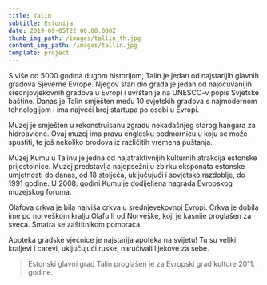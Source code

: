 ```yaml
---
title: Talin
subtitle: Estonija
date: 2019-09-05T22:00:00.000Z
thumb_img_path: /images/tallin_th.jpg
content_img_path: /images/tallin.jpg
template: project
---
```

S više od 5000 godina dugom historijom, Talin je jedan od najstarijih glavnih gradova Sjeverne Evrope. Njegov stari dio grada je jedan od najočuvanijih srednjovjekovnih gradova u Evropi i uvršten je na UNESCO-v popis Svjetske baštine. Danas je Talin smješten među 10 svjetskih gradova s najmodernom tehnologijom i ima najveći broj startupa po osobi u Evropi.

Muzej je smješten u rekonstruisanu zgradu nekadašnjeg starog hangara za hidroavione. Ovaj muzej ima pravu englesku podmornicu u koju se može spustiti, te još nekoliko brodova iz različitih vremena puštanja.

Muzej Kumu u Talinu je jedna od najatraktivnijih kulturnih atrakcija estonske prijestolnice. Muzej predstavlja najopsežniju zbirku eksponata estonske umjetnosti do danas, od 18 stoljeća, uključujući i sovjetsko razdoblje, do 1991 godine. U 2008. godini Kumu je dodijeljena nagrada Evropskog muzejskog foruma.

Olafova crkva je bila najviša crkva u srednjevekovnoj Evropi. Crkva je dobila ime po norveškom kralju Olafu II od Norveške, koji je kasnije proglašen za sveca. Smatra se zaštitnikom pomoraca.

Apoteka gradske vjećnice je najstarija apoteka na svijetu! Tu su veliki kraljevi i carevi, uključujući ruske, naručivali lijekove za sebe.

> Estonski glavni grad Talin proglašen je za Evropski grad kulture 2011. godine.
